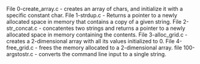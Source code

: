 File 0-create_array.c - creates an array of chars, and initialize it with a specific constant char.
File 1-strdup.c - Returns a pointer to a newly allocated space in memory that contains a copy of a given string.
File 2-str_concat.c - concatentes two strings and returns a pointer to a newly allocated space in memory containing the contents.
File 3-alloc_grid.c - creates a 2-dimensional array with all its values initialized to 0.
File 4-free_grid.c - frees the memory allocated to a 2-dimensional array.
file 100-argstostr.c - converts the command line input to a single string.
